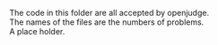 The code in this folder are all accepted by openjudge.  
The names of the files are the numbers of problems.  
A place holder.
